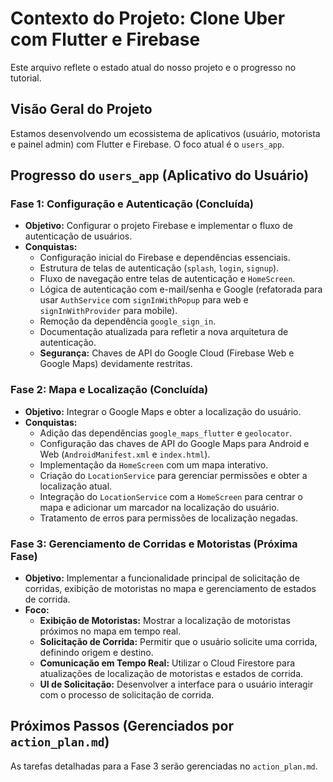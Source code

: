 # Contexto do Projeto: Clone Uber com Flutter e Firebase

Este arquivo reflete o estado atual do nosso projeto e o progresso no tutorial.

## Visão Geral do Projeto

Estamos desenvolvendo um ecossistema de aplicativos (usuário, motorista e painel admin) com Flutter e Firebase. O foco atual é o `users_app`.

## Progresso do `users_app` (Aplicativo do Usuário)

### Fase 1: Configuração e Autenticação (Concluída)

*   **Objetivo:** Configurar o projeto Firebase e implementar o fluxo de autenticação de usuários.
*   **Conquistas:**
    *   Configuração inicial do Firebase e dependências essenciais.
    *   Estrutura de telas de autenticação (`splash`, `login`, `signup`).
    *   Fluxo de navegação entre telas de autenticação e `HomeScreen`.
    *   Lógica de autenticação com e-mail/senha e Google (refatorada para usar `AuthService` com `signInWithPopup` para web e `signInWithProvider` para mobile).
    *   Remoção da dependência `google_sign_in`.
    *   Documentação atualizada para refletir a nova arquitetura de autenticação.
    *   **Segurança:** Chaves de API do Google Cloud (Firebase Web e Google Maps) devidamente restritas.

### Fase 2: Mapa e Localização (Concluída)

*   **Objetivo:** Integrar o Google Maps e obter a localização do usuário.
*   **Conquistas:**
    *   Adição das dependências `google_maps_flutter` e `geolocator`.
    *   Configuração das chaves de API do Google Maps para Android e Web (`AndroidManifest.xml` e `index.html`).
    *   Implementação da `HomeScreen` com um mapa interativo.
    *   Criação do `LocationService` para gerenciar permissões e obter a localização atual.
    *   Integração do `LocationService` com a `HomeScreen` para centrar o mapa e adicionar um marcador na localização do usuário.
    *   Tratamento de erros para permissões de localização negadas.

### Fase 3: Gerenciamento de Corridas e Motoristas (Próxima Fase)

*   **Objetivo:** Implementar a funcionalidade principal de solicitação de corridas, exibição de motoristas no mapa e gerenciamento de estados de corrida.
*   **Foco:**
    *   **Exibição de Motoristas:** Mostrar a localização de motoristas próximos no mapa em tempo real.
    *   **Solicitação de Corrida:** Permitir que o usuário solicite uma corrida, definindo origem e destino.
    *   **Comunicação em Tempo Real:** Utilizar o Cloud Firestore para atualizações de localização de motoristas e estados de corrida.
    *   **UI de Solicitação:** Desenvolver a interface para o usuário interagir com o processo de solicitação de corrida.

## Próximos Passos (Gerenciados por `action_plan.md`)

As tarefas detalhadas para a Fase 3 serão gerenciadas no `action_plan.md`.
